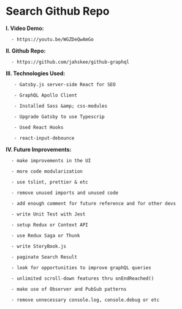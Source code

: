 # Search Github Repo



**I. Video Demo:**

      - https://youtu.be/WGZDeQwAmGo



**II. Github Repo:**

      - https://github.com/jahskee/github-graphql



**III. Technologies Used:**

       - Gatsby.js server-side React for SEO

       - GraphQL Apollo Client

       - Installed Sass &amp; css-modules

       - Upgrade Gatsby to use Typescrip

       - Used React Hooks

       - react-input-debounce



**IV. Future Improvements:**

      - make improvements in the UI

      - more code modularization

      - use tslint, prettier & etc
      
      - remove unused imports and unused code
      
      - add enough comment for future reference and for other devs
      
      - write Unit Test with Jest

      - setup Redux or Context API

      - use Redux Saga or Thunk

      - write StoryBook.js

      - paginate Search Result   
      
      - look for opportunities to improve graphQL queries

      - unlimited scroll-down features thru onEndReached()

      - make use of Observer and PubSub patterns

      - remove unnecessary console.log, console.debug or etc
      
